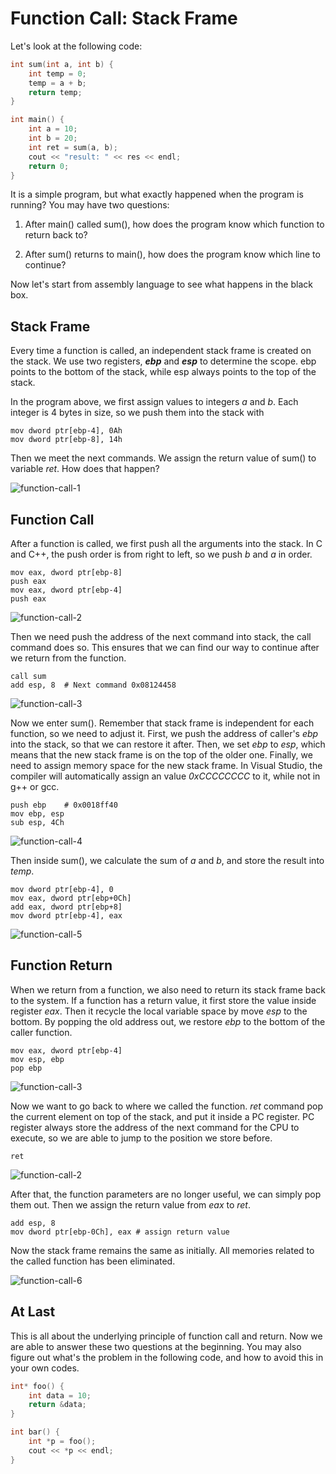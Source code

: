 # Function Call: Stack Frame

Let's look at the following code:

``` c++
int sum(int a, int b) {
	int temp = 0;
    temp = a + b;
    return temp;
}

int main() {
    int a = 10;
    int b = 20;
    int ret = sum(a, b);
    cout << "result: " << res << endl;
    return 0;
}
```

It is a simple program, but what exactly happened when the program is running? You may have two questions:

1. After main() called sum(), how does the program know which function to return back to?

2. After sum() returns to main(), how does the program know which line to continue?  

Now let's  start from assembly language to see what happens in the black box.

## Stack Frame

Every time a function is called, an independent stack frame is created on the stack. We use two registers, ***ebp*** and ***esp*** to determine the scope. ebp points to the bottom of the stack, while esp always points to the top of the stack.

In the program above, we first assign values to integers *a* and *b*. Each integer is 4 bytes in size, so we push them into the stack with

```assembly
mov dword ptr[ebp-4], 0Ah
mov dword ptr[ebp-8], 14h
```

Then we meet the next commands. We assign the return value of sum() to variable *ret*. How does that happen?

![function-call-1](../assets/function-call-1.png)

## Function Call

After a function is called, we first push all the arguments into the stack. In C and C++, the push order is from right to left, so we push *b* and *a* in order.

```assembly
mov eax, dword ptr[ebp-8]
push eax
mov eax, dword ptr[ebp-4]
push eax
```

![function-call-2](../assets/function-call-2.png)

Then we need push the address of the next command into stack, the call command does so. This ensures that we can find our way to continue after we return from the function.

```assembly
call sum	
add esp, 8	# Next command 0x08124458
```

![function-call-3](../assets/function-call-3.png)

Now we enter sum(). Remember that stack frame is independent for each function, so we need to adjust it. First, we push the address of caller's *ebp* into the stack, so that we can restore it after. Then, we set *ebp* to *esp*, which means that the new stack frame is on the top of the older one. Finally, we need to assign memory space for the new stack frame. In Visual Studio, the compiler will automatically assign an value *0xCCCCCCCC* to it, while not in g++ or gcc.

```assembly
push ebp	# 0x0018ff40
mov ebp, esp
sub esp, 4Ch
```

![function-call-4](../assets/function-call-4.png)

Then inside sum(), we calculate the sum of *a* and *b*, and store the result into *temp*.

```assembly
mov dword ptr[ebp-4], 0
mov eax, dword ptr[ebp+0Ch]
add eax, dword ptr[ebp+8]
mov dword ptr[ebp-4], eax
```

![function-call-5](../assets/function-call-5.png)

## Function Return

When we return from a function, we also need to return its stack frame back to the system. If a function has a return value, it first store the value inside register *eax*. Then it recycle the local variable space by move *esp* to the bottom. By popping the old address out, we restore *ebp* to the bottom of the caller function.

```assembly
mov eax, dword ptr[ebp-4]
mov esp, ebp
pop ebp
```

![function-call-3](../assets/function-call-3.png)

Now we want to go back to where we called the function. *ret* command pop the current element on top of the stack, and put it inside a PC register. PC register always store the address of the next command for the CPU to execute, so we are able to jump to the position we store before.

```assembly
ret
```

![function-call-2](../assets/function-call-2.png)

After that, the function parameters are no longer useful, we can simply pop them out. Then we assign the return value from *eax* to *ret*.

```assembly
add esp, 8
mov dword ptr[ebp-0Ch], eax # assign return value
```

Now the stack frame remains the same as initially. All memories related to the called function has been eliminated.

![function-call-6](../assets/function-call-6.png)

## At Last 

This is all about the underlying principle of function call and return. Now we are able to answer these two questions at the beginning. You may also figure out what's the problem in the following code, and how to avoid this in your own codes.

```c++
int* foo() {
    int data = 10;
    return &data;
}

int bar() {
    int *p = foo();
    cout << *p << endl;
}
```

